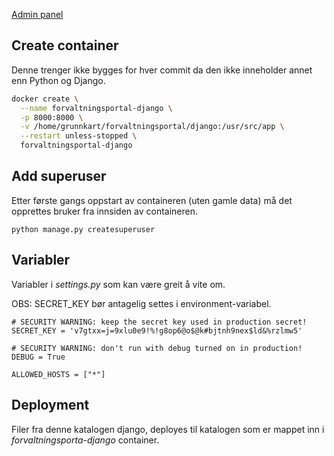 [Admin panel](http://172.17.0.2:8000/admin/)

## Create container

Denne trenger ikke bygges for hver commit da den ikke inneholder annet enn Python og Django.

```bash
docker create \
  --name forvaltningsportal-django \
  -p 8000:8000 \
  -v /home/grunnkart/forvaltningsportal/django:/usr/src/app \
  --restart unless-stopped \
  forvaltningsportal-django
```

## Add superuser

Etter første gangs oppstart av containeren (uten gamle data) må det opprettes bruker fra innsiden av containeren.

```
python manage.py createsuperuser
```

## Variabler

Variabler i _settings.py_ som kan være greit å vite om.

OBS: SECRET_KEY bør antagelig settes i environment-variabel.

```
# SECURITY WARNING: keep the secret key used in production secret!
SECRET_KEY = 'v7gtxx=j=9xlu0e9!%!g8op6@o$@k#bjtnh9nex$ld&%rzlmw5'

# SECURITY WARNING: don't run with debug turned on in production!
DEBUG = True

ALLOWED_HOSTS = ["*"]
```

## Deployment

Filer fra denne katalogen django, deployes til katalogen som er mappet inn i _forvaltningsporta-django_ container.
